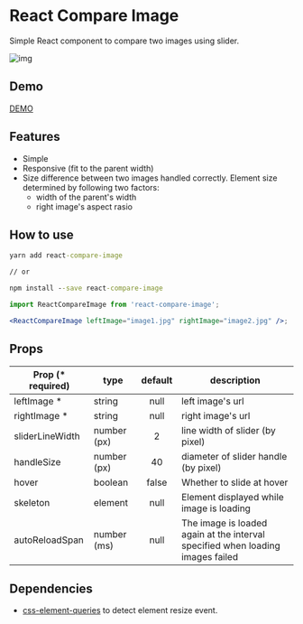 # React Compare Image

Simple React component to compare two images using slider.

![img](https://react-compare-image.yuuniworks.com/anime.gif)

## Demo

[DEMO](https://react-compare-image.yuuniworks.com/)

## Features

- Simple
- Responsive (fit to the parent width)
- Size difference between two images handled correctly. Element size determined by following two factors:
  - width of the parent's width
  - right image's aspect rasio

## How to use

```cmd
yarn add react-compare-image

// or

npm install --save react-compare-image
```

```jsx
import ReactCompareImage from 'react-compare-image';

<ReactCompareImage leftImage="image1.jpg" rightImage="image2.jpg" />;
```

## Props

| Prop (\* required) | type        | default | description                                                                    |
| ------------------ | ----------- | :-----: | ------------------------------------------------------------------------------ |
| leftImage \*       | string      |  null   | left image's url                                                               |
| rightImage \*      | string      |  null   | right image's url                                                              |
| sliderLineWidth    | number (px) |    2    | line width of slider (by pixel)                                                |
| handleSize         | number (px) |   40    | diameter of slider handle (by pixel)                                           |
| hover              | boolean     |  false  | Whether to slide at hover                                                      |
| skeleton           | element     |  null   | Element displayed while image is loading                                       |
| autoReloadSpan     | number (ms) |  null   | The image is loaded again at the interval specified when loading images failed |

## Dependencies

- [css-element-queries](https://github.com/marcj/css-element-queries) to detect element resize event.
